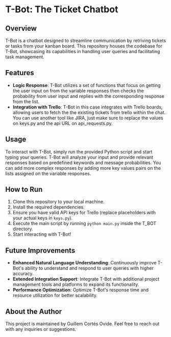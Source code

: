 
# T-Bot: The Ticket Chatbot

## Overview

T-Bot is a chatbot designed to streamline communication by retriving tickets or tasks from your kanban board. This repository houses the codebase for T-Bot, showcasing its capabilities in handling user queries and facilitating task management.

## Features

- **Logic Response**: T-Bot utilizes a set of functions that focus on getting the user input on from the variable responses then checks the probability from user input and replies with the corresponding response from the list.
- **Integration with Trello**: T-Bot in this case integrates with Trello boards, allowing users to fetch the the existing tickets from trello within the chat. You can use another tool like JIRA, just make sure to replace the values on keys.py and the api URL on api_requests.py.

## Usage

To interact with T-Bot, simply run the provided Python script and start typing your queries. T-Bot will analyze your input and provide relevant responses based on predefined keywords and message probabilities. You can add more complex responses by adding more key values pairs on the lists assigned on the variable responses.

## How to Run

1. Clone this repository to your local machine.
2. Install the required dependencies.
3. Ensure you have valid API keys for Trello (replace placeholders with your actual keys in `keys.py`).
4. Execute the main script by running `python main.py` inside the T_BOT directory.
5. Start interacting with T-Bot!

## Future Improvements

- **Enhanced Natural Language Understanding**: Continuously improve T-Bot's ability to understand and respond to user queries with higher accuracy.
- **Extended Integration Support**: Integrate T-Bot with additional project management tools and platforms to expand its functionality.
- **Performance Optimization**: Optimize T-Bot's response time and resource utilization for better scalability.

## About the Author

This project is maintained by Guillem Cortés Ovide. Feel free to reach out with any inquiries or suggestions.

